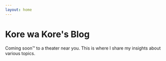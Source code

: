 ```yaml
---
layout: home
---
```


# Kore wa Kore's Blog

Coming soon™ to a theater near you. This is where I share my insights about various topics.
